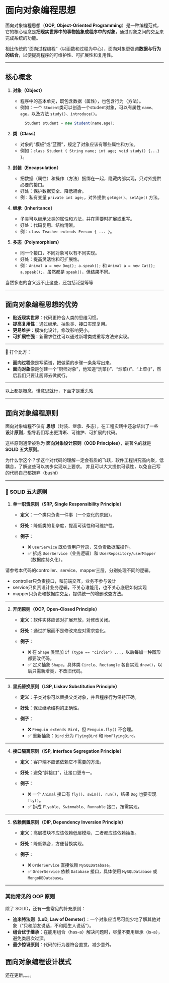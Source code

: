 # 面向对象编程思想

面向对象编程思想（**OOP, Object-Oriented Programming**）是一种编程范式，它的核心理念是**把现实世界中的事物抽象成程序中的对象**，通过对象之间的交互来完成系统的功能。

相比传统的“面向过程编程”（以函数和过程为中心），面向对象更强调**数据与行为的结合**，以便提高程序的可维护性、可扩展性和复用性。

---

## 核心概念

1. **对象（Object）**

    * 程序中的基本单元，既包含数据（属性），也包含行为（方法）。
    * 例如：一个 `Student`类可以创造一个student对象，可以有属性 `name`、`age`，以及方法 `study()`、`introduce()`。
      ```java
        Student student = new Student(name,age);
      ```

2. **类（Class）**

    * 对象的“模板”或“蓝图”，规定了对象应该有哪些属性和方法。
    * 例如：`class Student { String name; int age; void study() {...} }`。

3. **封装（Encapsulation）**

    * 把数据（属性）和操作（方法）捆绑在一起，隐藏内部实现，只对外提供必要的接口。
    * 好处：保护数据安全、降低耦合。
    * 例：私有变量 `private int age;`，对外提供 `getAge()`、`setAge()` 方法。

4. **继承（Inheritance）**

    * 子类可以继承父类的属性和方法，并在需要时扩展或重写。
    * 好处：代码复用、结构清晰。
    * 例：`class Teacher extends Person { ... }`。

5. **多态（Polymorphism）**

    * 同一个接口，不同对象可以有不同实现。
    * 好处：提高灵活性和可扩展性。
    * 例：`Animal a = new Dog(); a.speak();` 和 `Animal a = new Cat(); a.speak();`，虽然都是 `speak()`，但结果不同。

当然多态的含义远不止这些，还包括泛型等等

---

## 面向对象编程思想的优势

* **贴近现实世界**：代码更符合人类的思维习惯。
* **提高复用性**：通过继承、抽象类、接口实现复用。
* **更易维护**：模块化设计，修改影响更小。
* **可扩展性强**：新需求往往可以通过新增类或重写方法来实现。

---

🔎 打个比方：

* **面向过程**像是写菜谱，把做菜的步骤一条条写出来。
* **面向对象**像是创建一个“厨师对象”，他知道“洗菜()”、“炒菜()”、“上菜()”，然后我们只要让厨师去做就行。

---

以上都是概念，懂意思就行，下面才是重头戏

---

## 面向对象编程原则


面向对象编程不仅有 **思想**（封装、继承、多态），在工程实践中还总结出了一些 **设计原则**，指导我们写出更清晰、可维护、可扩展的代码。

这些原则通常被称为 **面向对象设计原则（OOD Principles）**，最著名的就是 **SOLID 五大原则**。

为什么学这个？学这个对代码的理解一定会有质的飞跃，软件工程讲究高内聚，低耦合，了解这些可以初步实现以上要求。
并且可以大大提供可读性，以免自己写的代码自己都嫌弃（bushi）

---

### 🌟 SOLID 五大原则

1. **单一职责原则（SRP, Single Responsibility Principle）**

    * **定义**：一个类只负责一件事（一个变化的原因）。
    * **好处**：降低类的复杂度，提高可读性和可维护性。
    * **例子**：

        * ❌ `UserService` 既负责用户登录，又负责数据库操作。
        * ✅ 拆成 `UserService`（业务逻辑）和 `UserRepository/userMapper`（数据库持久化）。

请参考本代码的controller、service、mapper三层，分别处理不同的逻辑。
- controller只负责接口，和前端交互，业务不参与设计
- service只负责设计业务逻辑，不关心谁能用，也不关心底层如何实现
- mapper只负责和数据库交互，提供统一的增删改查方法。

---

2. **开闭原则（OCP, Open-Closed Principle）**

    * **定义**：软件实体应该对扩展开放，对修改关闭。
    * **好处**：通过扩展而不是修改来应对需求变化。
    * **例子**：

        * ❌ 在 `Shape` 类里加 `if (type == "circle") ...`，以后每加一种图形都要改代码。
        * ✅ 定义抽象 `Shape`，具体类 `Circle`、`Rectangle` 各自实现 `draw()`，以后只需新增类，不改旧代码。

---

3. **里氏替换原则（LSP, Liskov Substitution Principle）**

    * **定义**：子类对象可以替换父类对象，并且程序行为保持正确。
    * **好处**：保证继承结构的正确性。
    * **例子**：

        * ❌ `Penguin extends Bird`，但 `Penguin.fly()` 不合理。
        * ✅ 重新抽象：`Bird` 分为 `FlyingBird` 和 `NonFlyingBird`。

---

4. **接口隔离原则（ISP, Interface Segregation Principle）**

    * **定义**：客户端不应该依赖它不需要的方法。
    * **好处**：避免“胖接口”，让接口更专一。
    * **例子**：

        * ❌ 一个 `Animal` 接口有 `fly()`、`swim()`、`run()`，结果 `Dog` 也要实现 `fly()`。
        * ✅ 拆成 `Flyable`、`Swimmable`、`Runnable` 接口，按需实现。

---

5. **依赖倒置原则（DIP, Dependency Inversion Principle）**

    * **定义**：高层模块不应该依赖低层模块，二者都应该依赖抽象。
    * **好处**：降低耦合，方便替换实现。
    * **例子**：

        * ❌ `OrderService` 直接依赖 `MySQLDatabase`。
        * ✅ `OrderService` 依赖 `Database` 接口，具体使用 `MySQLDatabase` 或 `MongoDBDatabase`。

---

### 其他常见的 OOP 原则

除了 SOLID，还有一些常见的补充原则：

* **迪米特法则（LoD, Law of Demeter）**：一个对象应当尽可能少地了解其他对象（“只和朋友说话，不和陌生人说话”）。
* **组合优于继承**：在能用组合（has-a）解决问题时，尽量不要用继承（is-a），避免类层次过深。
* **最少惊讶原则**：代码的行为要符合直觉，减少意外。




## 面向对象编程设计模式

还在更新。。。。
